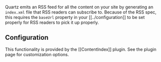 Quartz emits an RSS feed for all the content on your site by generating an `index.xml` file that RSS readers can subscribe to. Because of the RSS spec, this requires the `baseUrl` property in your [[../configuration]] to be set properly for RSS readers to pick it up properly.

## Configuration

This functionality is provided by the [[ContentIndex]] plugin. See the plugin page for customization options.
